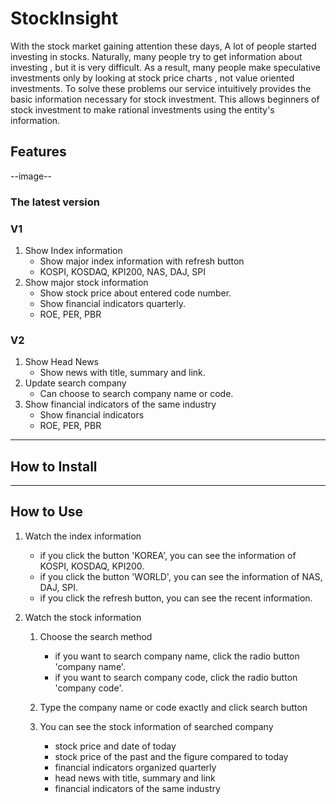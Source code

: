 # StockInsight

With the stock market gaining attention these days, A lot of people started investing in stocks. Naturally, many people try to get information about investing , but it is very difficult. As a result, many people make speculative investments only by looking at stock price charts , not value oriented investments.
To solve these problems our service intuitively provides the basic information necessary for stock investment. This allows beginners of stock investment to make rational investments using the entity's information.

## Features

--image--

### The latest version

### V1

1. Show Index information
    - Show major index information with refresh button
    - KOSPI, KOSDAQ, KPI200, NAS, DAJ, SPI
2. Show major stock information
    - Show stock price about entered code number.
    - Show financial indicators quarterly.
    - ROE, PER, PBR

### V2

1. Show Head News
    - Show news with title, summary and link.
2. Update search company
    - Can choose to search company name or code.
3. Show financial indicators of the same industry
    - Show financial indicators 
    - ROE, PER, PBR
---

## How to Install

---

## How to Use

1. Watch the index information
    - if you click the button 'KOREA', you can see the information of KOSPI, KOSDAQ, KPI200.
    - if you click the button 'WORLD', you can see the information of NAS, DAJ, SPI.
    - if you click the refresh button, you can see the recent information.

2. Watch the stock information
    1. Choose the search method
        - if you want to search company name, click the radio button 'company name'.
        - if you want to search company code, click the radio button 'company code'. 
        
    2. Type the company name or code exactly and click search button

    3. You can see the stock information of searched company
        - stock price and date of today
        - stock price of the past and the figure compared to today
        - financial indicators organized quarterly
        - head news with title, summary and link
        - financial indicators of the same industry
